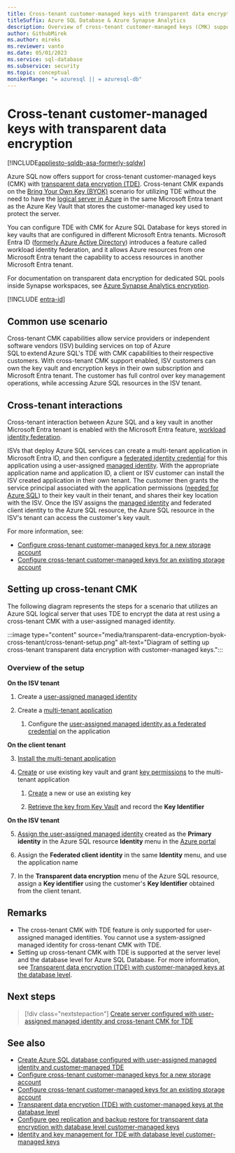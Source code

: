 ```yaml
---
title: Cross-tenant customer-managed keys with transparent data encryption
titleSuffix: Azure SQL Database & Azure Synapse Analytics
description: Overview of cross-tenant customer-managed keys (CMK) support using transparent data encryption (TDE)
author: GithubMirek
ms.author: mireks
ms.reviewer: vanto
ms.date: 05/01/2023
ms.service: sql-database
ms.subservice: security
ms.topic: conceptual
monikerRange: "= azuresql || = azuresql-db"
---
```


# Cross-tenant customer-managed keys with transparent data encryption

[!INCLUDE[appliesto-sqldb-asa-formerly-sqldw](../includes/appliesto-sqldb-asa-formerly-sqldw.md)]

Azure SQL now offers support for cross-tenant customer-managed keys (CMK) with [transparent data encryption (TDE)](/sql/relational-databases/security/encryption/transparent-data-encryption). Cross-tenant CMK expands on the [Bring Your Own Key (BYOK)](transparent-data-encryption-byok-overview.md) scenario for utilizing TDE without the need to have the [logical server in Azure](logical-servers.md) in the same Microsoft Entra tenant as the Azure Key Vault that stores the customer-managed key used to protect the server.

You can configure TDE with CMK for Azure SQL Database for keys stored in key vaults that are configured in different Microsoft Entra tenants. Microsoft Entra ID ([formerly Azure Active Directory](/entra/fundamentals/new-name)) introduces a feature called workload identity federation, and it allows Azure resources from one Microsoft Entra tenant the capability to access resources in another Microsoft Entra tenant.

For documentation on transparent data encryption for dedicated SQL pools inside Synapse workspaces, see [Azure Synapse Analytics encryption](/azure/synapse-analytics/security/workspaces-encryption).

[!INCLUDE [entra-id](../includes/entra-id.md)]

## Common use scenario

Cross-tenant CMK capabilities allow service providers or independent software vendors (ISV) building services on top of Azure SQL to extend Azure SQL's TDE with CMK capabilities to their respective customers. With cross-tenant CMK support enabled, ISV customers can own the key vault and encryption keys in their own subscription and Microsoft Entra tenant. The customer has full control over key management operations, while accessing Azure SQL resources in the ISV tenant.

## Cross-tenant interactions

Cross-tenant interaction between Azure SQL and a key vault in another Microsoft Entra tenant is enabled with the Microsoft Entra feature, [workload identity federation](/azure/active-directory/develop/workload-identity-federation).

ISVs that deploy Azure SQL services can create a multi-tenant application in Microsoft Entra ID, and then configure a [federated identity credential](/graph/api/resources/federatedidentitycredentials-overview) for this application using a user-assigned [managed identity](/azure/active-directory/managed-identities-azure-resources/overview). With the appropriate application name and application ID, a client or ISV customer can install the ISV created application in their own tenant. The customer then grants the service principal associated with the application permissions ([needed for Azure SQL](transparent-data-encryption-byok-overview.md)) to their key vault in their tenant, and shares their key location with the ISV. Once the ISV assigns the [managed identity](transparent-data-encryption-byok-identity.md) and federated client identity to the Azure SQL resource, the Azure SQL resource in the ISV's tenant can access the customer's key vault.

For more information, see:

- [Configure cross-tenant customer-managed keys for a new storage account](/azure/storage/common/customer-managed-keys-configure-cross-tenant-new-account)
- [Configure cross-tenant customer-managed keys for an existing storage account](/azure/storage/common/customer-managed-keys-configure-cross-tenant-existing-account)

## Setting up cross-tenant CMK

The following diagram represents the steps for a scenario that utilizes an Azure SQL logical server that uses TDE to encrypt the data at rest using a cross-tenant CMK with a user-assigned managed identity.

:::image type="content" source="media/transparent-data-encryption-byok-cross-tenant/cross-tenant-setup.png" alt-text="Diagram of setting up cross-tenant transparent data encryption with customer-managed keys.":::

### Overview of the setup

**On the ISV tenant**

1. Create a [user-assigned managed identity](authentication-azure-ad-user-assigned-managed-identity.md)

2. Create a [multi-tenant application](/azure/active-directory/develop/app-objects-and-service-principals)

   1. Configure the [user-assigned managed identity as a federated credential](/azure/storage/common/customer-managed-keys-configure-cross-tenant-new-account#the-service-provider-configures-the-user-assigned-managed-identity-as-a-federated-credential-on-the-application) on the application

**On the client tenant**

3. [Install the multi-tenant application](/azure/storage/common/customer-managed-keys-configure-cross-tenant-new-account#the-customer-grants-the-service-providers-app-access-to-the-key-in-the-key-vault)

4. [Create](/azure/key-vault/general/quick-create-portal) or use existing key vault and grant [key permissions](transparent-data-encryption-byok-overview.md) to the multi-tenant application

   1. [Create](/azure/key-vault/keys/quick-create-portal) a new or use an existing key

   1. [Retrieve the key from Key Vault](/azure/key-vault/keys/quick-create-portal#retrieve-a-key-from-key-vault) and record the **Key Identifier**

**On the ISV tenant**

5. [Assign the user-assigned managed identity](authentication-azure-ad-user-assigned-managed-identity.md#set-a-managed-identity-in-the-azure-portal) created as the **Primary identity** in the Azure SQL resource **Identity** menu in the [Azure portal](https://portal.azure.com)

6. Assign the **Federated client identity** in the same **Identity** menu, and use the application name

7. In the **Transparent data encryption** menu of the Azure SQL resource, assign a **Key identifier** using the customer's **Key Identifier** obtained from the client tenant.

## Remarks

- The cross-tenant CMK with TDE feature is only supported for user-assigned managed identities. You cannot use a system-assigned managed identity for cross-tenant CMK with TDE.
- Setting up cross-tenant CMK with TDE is supported at the server level and the database level for Azure SQL Database. For more information, see [Transparent data encryption (TDE) with customer-managed keys at the database level](transparent-data-encryption-byok-database-level-overview.md).

## Next steps

> [!div class="nextstepaction"]
> [Create server configured with user-assigned managed identity and cross-tenant CMK for TDE](transparent-data-encryption-byok-create-server-cross-tenant.md)

## See also

- [Create Azure SQL database configured with user-assigned managed identity and customer-managed TDE](transparent-data-encryption-byok-create-server.md)
- [Configure cross-tenant customer-managed keys for a new storage account](/azure/storage/common/customer-managed-keys-configure-cross-tenant-new-account)
- [Configure cross-tenant customer-managed keys for an existing storage account](/azure/storage/common/customer-managed-keys-configure-cross-tenant-existing-account)
- [Transparent data encryption (TDE) with customer-managed keys at the database level](transparent-data-encryption-byok-database-level-overview.md)
- [Configure geo replication and backup restore for transparent data encryption with database level customer-managed keys](transparent-data-encryption-byok-database-level-geo-replication-restore.md)
- [Identity and key management for TDE with database level customer-managed keys](transparent-data-encryption-byok-database-level-basic-actions.md)
